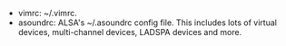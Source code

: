 * vimrc: ~/.vimrc.
* asoundrc: ALSA's ~/.asoundrc config file. This includes lots of virtual devices, multi-channel devices, LADSPA devices and more.
